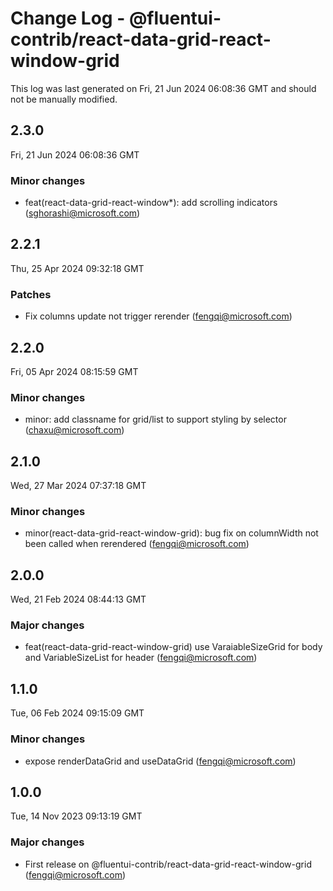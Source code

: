 # Change Log - @fluentui-contrib/react-data-grid-react-window-grid

This log was last generated on Fri, 21 Jun 2024 06:08:36 GMT and should not be manually modified.

<!-- Start content -->

## 2.3.0

Fri, 21 Jun 2024 06:08:36 GMT

### Minor changes

- feat(react-data-grid-react-window*): add scrolling indicators (sghorashi@microsoft.com)

## 2.2.1

Thu, 25 Apr 2024 09:32:18 GMT

### Patches

- Fix columns update not trigger rerender (fengqi@microsoft.com)

## 2.2.0

Fri, 05 Apr 2024 08:15:59 GMT

### Minor changes

- minor: add classname for grid/list to support styling by selector (chaxu@microsoft.com)

## 2.1.0

Wed, 27 Mar 2024 07:37:18 GMT

### Minor changes

- minor(react-data-grid-react-window-grid): bug fix on columnWidth not been called when rerendered (fengqi@microsoft.com)

## 2.0.0

Wed, 21 Feb 2024 08:44:13 GMT

### Major changes

- feat(react-data-grid-react-window-grid) use VaraiableSizeGrid for body and VariableSizeList for header (fengqi@microsoft.com)

## 1.1.0

Tue, 06 Feb 2024 09:15:09 GMT

### Minor changes

- expose renderDataGrid and useDataGrid (fengqi@microsoft.com)

## 1.0.0

Tue, 14 Nov 2023 09:13:19 GMT

### Major changes

- First release on @fluentui-contrib/react-data-grid-react-window-grid (fengqi@microsoft.com)

